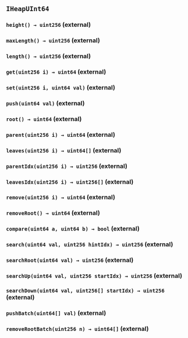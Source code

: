 ## `IHeapUInt64`

### `height() → uint256` (external)

### `maxLength() → uint256` (external)

### `length() → uint256` (external)

### `get(uint256 i) → uint64` (external)

### `set(uint256 i, uint64 val)` (external)

### `push(uint64 val)` (external)

### `root() → uint64` (external)

### `parent(uint256 i) → uint64` (external)

### `leaves(uint256 i) → uint64[]` (external)

### `parentIdx(uint256 i) → uint256` (external)

### `leavesIdx(uint256 i) → uint256[]` (external)

### `remove(uint256 i) → uint64` (external)

### `removeRoot() → uint64` (external)

### `compare(uint64 a, uint64 b) → bool` (external)

### `search(uint64 val, uint256 hintIdx) → uint256` (external)

### `searchRoot(uint64 val) → uint256` (external)

### `searchUp(uint64 val, uint256 startIdx) → uint256` (external)

### `searchDown(uint64 val, uint256[] startIdx) → uint256` (external)

### `pushBatch(uint64[] val)` (external)

### `removeRootBatch(uint256 n) → uint64[]` (external)
